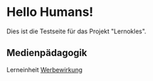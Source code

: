 # Hello Humans!

Dies ist die Testseite für das Projekt "Lernokles". 

## Medienpädagogik
Lerneinheit [Werbewirkung](../_posts/werbung.md)
